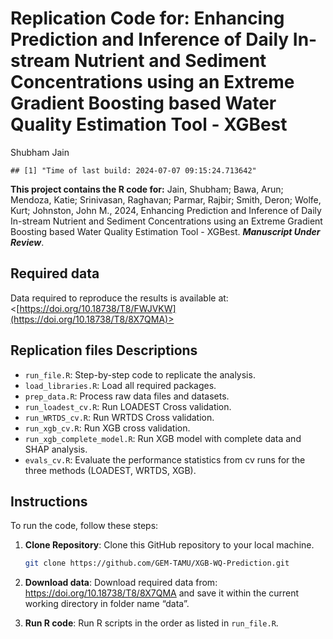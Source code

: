 Replication Code for: Enhancing Prediction and Inference of Daily In-stream Nutrient and Sediment Concentrations using an Extreme Gradient Boosting based Water Quality Estimation Tool - XGBest
================
Shubham Jain

    ## [1] "Time of last build: 2024-07-07 09:15:24.713642"

**This project contains the R code for:** Jain, Shubham; Bawa, Arun;
Mendoza, Katie; Srinivasan, Raghavan; Parmar, Rajbir; Smith, Deron;
Wolfe, Kurt; Johnston, John M., 2024, Enhancing Prediction and Inference of Daily In-stream Nutrient and Sediment Concentrations using an Extreme Gradient Boosting based Water Quality Estimation Tool - XGBest. ***Manuscript Under Review***.

## Required data

Data required to reproduce the results is available at:
<[https://doi.org/10.18738/T8/FWJVKW](https://doi.org/10.18738/T8/8X7QMA)>

## Replication files Descriptions

- `run_file.R`: Step-by-step code to replicate the analysis.
- `load_libraries.R`: Load all required packages.
- `prep_data.R`: Process raw data files and datasets.
- `run_loadest_cv.R`: Run LOADEST Cross validation.
- `run_WRTDS_cv.R`: Run WRTDS Cross validation.
- `run_xgb_cv.R`: Run XGB cross validation.
- `run_xgb_complete_model.R`: Run XGB model with complete data and SHAP
  analysis.
- `evals_cv.R`: Evaluate the performance statistics from cv runs for the
  three methods (LOADEST, WRTDS, XGB).

## Instructions

To run the code, follow these steps:

1.  **Clone Repository**: Clone this GitHub repository to your local
    machine.

    ``` bash
    git clone https://github.com/GEM-TAMU/XGB-WQ-Prediction.git
    ```

2.  **Download data**: Download required data from:
    <https://doi.org/10.18738/T8/8X7QMA> and save it within the current
    working directory in folder name “data”.

3.  **Run R code**: Run R scripts in the order as listed in
    `run_file.R`.
